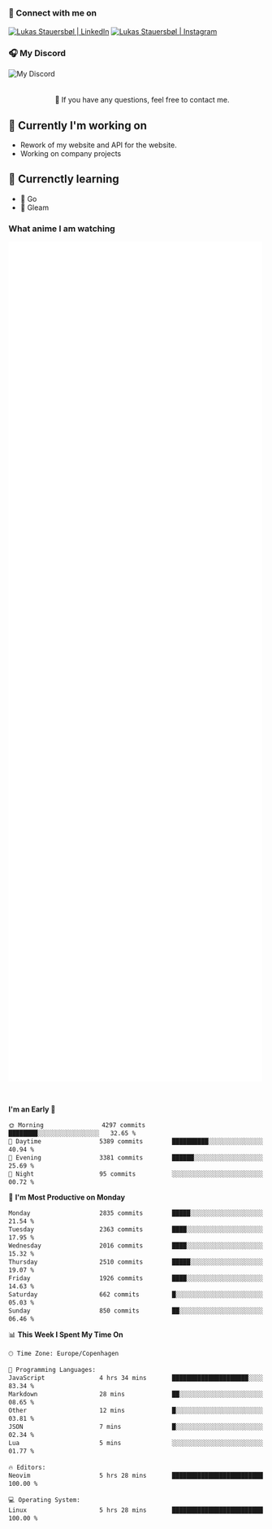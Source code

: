### 🔗 Connect with me on
<a href="https://www.instagram.com/lukas_stauersbol" target="_blank"><img align="center" src="https://raw.githubusercontent.com/stauersbol/stauersbol/main/images/instagram.svg" alt="Lukas Stauersbøl | LinkedIn" width="30px"/></a>
<a href="https://www.linkedin.com/in/lukas-stauersbol/" target="_blank"><img align="center" src="https://raw.githubusercontent.com/stauersbol/stauersbol/main/images/linkedin.svg" alt="Lukas Stauersbøl | Instagram" width="30px"/></a>

<p align="center">
 <h3>🎧 My Discord</h3>
 <img align="left" height="55px" src="https://discord.c99.nl/widget/theme-2/147806323323568128.png" alt="My Discord" />
</p>

<br/>
<br/>
<br/>
💬 If you have any questions, feel free to contact me.

## 🔭 Currently I'm working on
- Rework of my website and API for the website.
- Working on company projects
 
## 🌱 Currenctly learning
- 💙 Go
- 💜 Gleam

### What anime I am watching
<a href="https://anilist.co/user/slashiy/" align="center"><img align="center" width="500px" src="metrics.plugin.personal.anilist.svg" /></a>

<br/>

<!--START_SECTION:waka-->
**I'm an Early 🐤** 

```text
🌞 Morning                4297 commits        ████████░░░░░░░░░░░░░░░░░   32.65 % 
🌆 Daytime                5389 commits        ██████████░░░░░░░░░░░░░░░   40.94 % 
🌃 Evening                3381 commits        ██████░░░░░░░░░░░░░░░░░░░   25.69 % 
🌙 Night                  95 commits          ░░░░░░░░░░░░░░░░░░░░░░░░░   00.72 % 
```
📅 **I'm Most Productive on Monday** 

```text
Monday                   2835 commits        █████░░░░░░░░░░░░░░░░░░░░   21.54 % 
Tuesday                  2363 commits        ████░░░░░░░░░░░░░░░░░░░░░   17.95 % 
Wednesday                2016 commits        ████░░░░░░░░░░░░░░░░░░░░░   15.32 % 
Thursday                 2510 commits        █████░░░░░░░░░░░░░░░░░░░░   19.07 % 
Friday                   1926 commits        ████░░░░░░░░░░░░░░░░░░░░░   14.63 % 
Saturday                 662 commits         █░░░░░░░░░░░░░░░░░░░░░░░░   05.03 % 
Sunday                   850 commits         ██░░░░░░░░░░░░░░░░░░░░░░░   06.46 % 
```


📊 **This Week I Spent My Time On** 

```text
🕑︎ Time Zone: Europe/Copenhagen

💬 Programming Languages: 
JavaScript               4 hrs 34 mins       █████████████████████░░░░   83.34 % 
Markdown                 28 mins             ██░░░░░░░░░░░░░░░░░░░░░░░   08.65 % 
Other                    12 mins             █░░░░░░░░░░░░░░░░░░░░░░░░   03.81 % 
JSON                     7 mins              █░░░░░░░░░░░░░░░░░░░░░░░░   02.34 % 
Lua                      5 mins              ░░░░░░░░░░░░░░░░░░░░░░░░░   01.77 % 

🔥 Editors: 
Neovim                   5 hrs 28 mins       █████████████████████████   100.00 % 

💻 Operating System: 
Linux                    5 hrs 28 mins       █████████████████████████   100.00 % 
```


<!--END_SECTION:waka-->

